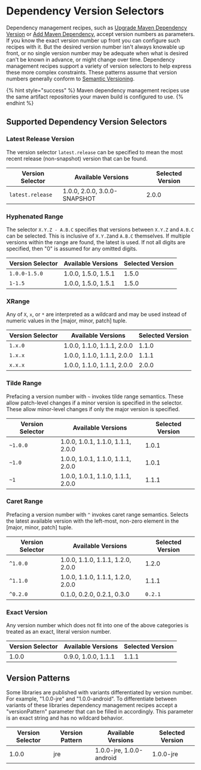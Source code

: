 # Dependency Version Selectors

Dependency management recipes, such as [Upgrade Maven Dependency Version](recipes/maven/upgradedependencyversion.md) or [Add Maven Dependency](recipes/maven/adddependency.md), accept version numbers as parameters. If you know the exact version number up front you can configure such recipes with it. But the desired version number isn't always knowable up front, or no single version number may be adequate when what is desired can't be known in advance, or might change over time. Dependency management recipes support a variety of version selectors to help express these more complex constraints. These patterns assume that version numbers generally conform to [Semantic Versioning](https://semver.org).

{% hint style="success" %}
Maven dependency management recipes use the same artifact repositories your maven build is configured to use.
{% endhint %}

## Supported Dependency Version Selectors

### Latest Release Version

The version selector `latest.release` can be specified to mean the most recent release (non-snapshot) version that can be found.

| Version Selector | Available Versions           | Selected Version |
| ---------------- | ---------------------------- | ---------------- |
| `latest.release` | 1.0.0, 2.0.0, 3.0.0-SNAPSHOT | 2.0.0            |

### Hyphenated Range

The selector `X.Y.Z - A.B.C` specifies that versions between `X.Y.Z` and `A.B.C` can be selected. This is inclusive of `X.Y.Z`and `A.B.C` themselves. If multiple versions within the range are found, the latest is used. If not all digits are specified, then "0" is assumed for any omitted digits.

| Version Selector | Available Versions  | Selected Version |
| ---------------- | ------------------- | ---------------- |
| `1.0.0-1.5.0`    | 1.0.0, 1.5.0, 1.5.1 | 1.5.0            |
| `1-1.5`          | 1.0.0, 1.5.0, 1.5.1 | 1.5.0            |

### XRange

Any of `X`, `x`, or `*` are interpreted as a wildcard and may be used instead of numeric values in the \[major, minor, patch] tuple.

| Version Selector | Available Versions         | Selected Version |
| ---------------- | -------------------------- | ---------------- |
| `1.x.0`          | 1.0.0, 1.1.0, 1.1.1, 2.0.0 | 1.1.0            |
| `1.x.x`          | 1.0.0, 1.1.0, 1.1.1, 2.0.0 | 1.1.1            |
| `x.x.x`          | 1.0.0, 1.1.0, 1.1.1, 2.0.0 | 2.0.0            |

### Tilde Range

Prefacing a version number with `~` invokes tilde range semantics. These allow patch-level changes if a minor version is specified in the selector. These allow minor-level changes if only the major version is specified.

| Version Selector | Available Versions                | Selected Version |
| ---------------- | --------------------------------- | ---------------- |
| `~1.0.0`         | 1.0.0, 1.0.1, 1.1.0, 1.1.1, 2.0.0 | 1.0.1            |
| `~1.0`           | 1.0.0, 1.0.1, 1.1.0, 1.1.1, 2.0.0 | 1.0.1            |
| `~1`             | 1.0.0, 1.0.1, 1.1.0, 1.1.1, 2.0.0 | 1.1.1            |

### Caret Range

Prefacing a version number with `^` invokes caret range semantics. Selects the latest available version with the left-most, non-zero element in the \[major, minor, patch] tuple.

| Version Selector | Available Versions                | Selected Version |
| ---------------- | --------------------------------- | ---------------- |
| `^1.0.0`         | 1.0.0, 1.1.0, 1.1.1, 1.2.0, 2.0.0 | 1.2.0            |
| `^1.1.0`         | 1.0.0, 1.1.0, 1.1.1, 1.2.0, 2.0.0 | 1.1.1            |
| `^0.2.0`         | 0.1.0, 0.2.0, 0.2.1, 0.3.0        | `0.2.1`          |

### Exact Version

Any version number which does not fit into one of the above categories is treated as an exact, literal version number.

| Version Selector | Available Versions  | Selected Version |
| ---------------- | ------------------- | ---------------- |
| 1.0.0            | 0.9.0, 1.0.0, 1.1.1 | 1.1.1            |

## Version Patterns

Some libraries are published with variants differentiated by version number. For example, "1.0.0-jre" and "1.0.0-android". To differentiate between variants of these libraries dependency management recipes accept a "versionPattern" parameter that can be filled in accordingly. This parameter is an exact string and has no wildcard behavior.

| Version Selector | Version Pattern | Available Versions       | Selected Version |
| ---------------- | --------------- | ------------------------ | ---------------- |
| 1.0.0            | jre             | 1.0.0-jre, 1.0.0-android | 1.0.0-jre        |
